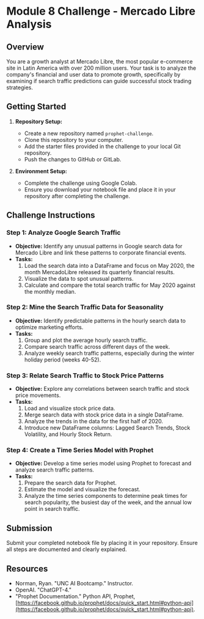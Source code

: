 # Module 8 Challenge - Mercado Libre Analysis

## Overview

You are a growth analyst at Mercado Libre, the most popular e-commerce site in Latin America with over 200 million users. Your task is to analyze the company's financial and user data to promote growth, specifically by examining if search traffic predictions can guide successful stock trading strategies.

## Getting Started

1. **Repository Setup:**
   - Create a new repository named `prophet-challenge`.
   - Clone this repository to your computer.
   - Add the starter files provided in the challenge to your local Git repository.
   - Push the changes to GitHub or GitLab.

2. **Environment Setup:**
   - Complete the challenge using Google Colab.
   - Ensure you download your notebook file and place it in your repository after completing the challenge.

## Challenge Instructions

### Step 1: Analyze Google Search Traffic

- **Objective:** Identify any unusual patterns in Google search data for Mercado Libre and link these patterns to corporate financial events.
- **Tasks:**
  1. Load the search data into a DataFrame and focus on May 2020, the month MercadoLibre released its quarterly financial results.
  2. Visualize the data to spot unusual patterns.
  3. Calculate and compare the total search traffic for May 2020 against the monthly median.

### Step 2: Mine the Search Traffic Data for Seasonality

- **Objective:** Identify predictable patterns in the hourly search data to optimize marketing efforts.
- **Tasks:**
  1. Group and plot the average hourly search traffic.
  2. Compare search traffic across different days of the week.
  3. Analyze weekly search traffic patterns, especially during the winter holiday period (weeks 40-52).

### Step 3: Relate Search Traffic to Stock Price Patterns

- **Objective:** Explore any correlations between search traffic and stock price movements.
- **Tasks:**
  1. Load and visualize stock price data.
  2. Merge search data with stock price data in a single DataFrame.
  3. Analyze the trends in the data for the first half of 2020.
  4. Introduce new DataFrame columns: Lagged Search Trends, Stock Volatility, and Hourly Stock Return.

### Step 4: Create a Time Series Model with Prophet

- **Objective:** Develop a time series model using Prophet to forecast and analyze search traffic patterns.
- **Tasks:**
  1. Prepare the search data for Prophet.
  2. Estimate the model and visualize the forecast.
  3. Analyze the time series components to determine peak times for search popularity, the busiest day of the week, and the annual low point in search traffic.

## Submission

Submit your completed notebook file by placing it in your repository. Ensure all steps are documented and clearly explained.

## Resources

- Norman, Ryan. "UNC AI Bootcamp." Instructor.
- OpenAI. "ChatGPT-4."
- "Prophet Documentation." Python API, Prophet, [https://facebook.github.io/prophet/docs/quick_start.html#python-api](https://facebook.github.io/prophet/docs/quick_start.html#python-api).
